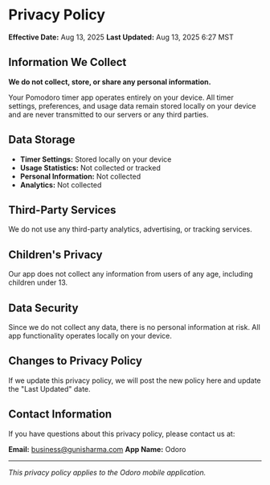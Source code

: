 # Privacy Policy

**Effective Date:** Aug 13, 2025 
**Last Updated:** Aug 13, 2025 6:27 MST

## Information We Collect

**We do not collect, store, or share any personal information.**

Your Pomodoro timer app operates entirely on your device. All timer settings, preferences, and usage data remain stored locally on your device and are never transmitted to our servers or any third parties.

## Data Storage

- **Timer Settings:** Stored locally on your device
- **Usage Statistics:** Not collected or tracked  
- **Personal Information:** Not collected
- **Analytics:** Not collected

## Third-Party Services

We do not use any third-party analytics, advertising, or tracking services.

## Children's Privacy

Our app does not collect any information from users of any age, including children under 13.

## Data Security

Since we do not collect any data, there is no personal information at risk. All app functionality operates locally on your device.

## Changes to Privacy Policy

If we update this privacy policy, we will post the new policy here and update the "Last Updated" date.

## Contact Information

If you have questions about this privacy policy, please contact us at:

**Email:** business@gunisharma.com
**App Name:** Odoro

---

*This privacy policy applies to the Odoro mobile application.*
